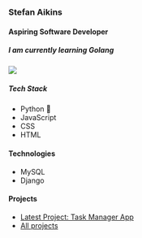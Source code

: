 ### Stefan Aikins
#### Aspiring Software Developer
##### I am currently learning Golang

![](https://static.skillshare.com/uploads/video/thumbnails/fe3a634a98e53a8968672986207aec88/original)
##### Tech Stack
- Python :elephant:
- JavaScript
- CSS
- HTML

#### Technologies
- MySQL
- Django

#### Projects
- [Latest Project: Task Manager App]( https://github.com/Stefan-Aikins/finalCapstone)
- [All projects](https://github.com/Stefan-Aikins)
